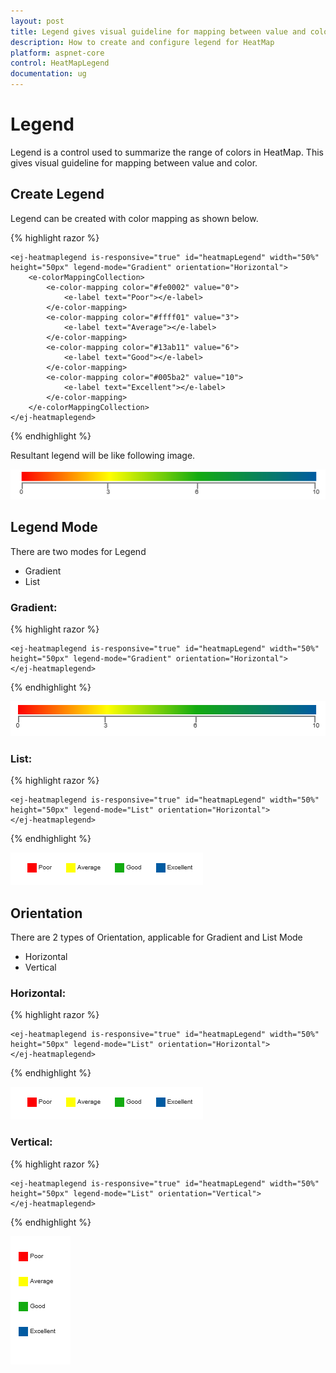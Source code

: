 ```yaml
---
layout: post
title: Legend gives visual guideline for mapping between value and color.
description: How to create and configure legend for HeatMap
platform: aspnet-core
control: HeatMapLegend
documentation: ug
---
```


# Legend

Legend is a control used to summarize the range of colors in HeatMap. This gives visual guideline for mapping between value and color.

## Create Legend

Legend can be created with color mapping as shown below.

{% highlight razor %}

    <ej-heatmaplegend is-responsive="true" id="heatmapLegend" width="50%" height="50px" legend-mode="Gradient" orientation="Horizontal">
        <e-colorMappingCollection>
            <e-color-mapping color="#fe0002" value="0">
                <e-label text="Poor"></e-label>
            </e-color-mapping>
            <e-color-mapping color="#ffff01" value="3">
                <e-label text="Average"></e-label>
            </e-color-mapping>
            <e-color-mapping color="#13ab11" value="6">
                <e-label text="Good"></e-label>
            </e-color-mapping>
            <e-color-mapping color="#005ba2" value="10">
                <e-label text="Excellent"></e-label>
            </e-color-mapping>
        </e-colorMappingCollection>
    </ej-heatmaplegend>

{% endhighlight %}

Resultant legend will be like following image.

![](Legend_images/Legend_img1.png)
 
## Legend Mode

There are two modes for Legend
* Gradient
* List

### Gradient:

{% highlight razor %}

    <ej-heatmaplegend is-responsive="true" id="heatmapLegend" width="50%" height="50px" legend-mode="Gradient" orientation="Horizontal">             
    </ej-heatmaplegend>
        
{% endhighlight %}

![](Legend_images/Legend_img2.png)

### List:

{% highlight razor %}

    <ej-heatmaplegend is-responsive="true" id="heatmapLegend" width="50%" height="50px" legend-mode="List" orientation="Horizontal">
    </ej-heatmaplegend>
        
{% endhighlight %}

![](Legend_images/Legend_img3.png)

## Orientation

There are 2 types of Orientation, applicable for Gradient and List Mode 
* Horizontal
* Vertical

### Horizontal:

{% highlight razor %}

    <ej-heatmaplegend is-responsive="true" id="heatmapLegend" width="50%" height="50px" legend-mode="List" orientation="Horizontal">
    </ej-heatmaplegend>
        
{% endhighlight %}

![](Legend_images/Legend_img3.png)

### Vertical:

{% highlight razor %}

    <ej-heatmaplegend is-responsive="true" id="heatmapLegend" width="50%" height="50px" legend-mode="List" orientation="Vertical">
    </ej-heatmaplegend>
        
{% endhighlight %}

![](Legend_images/Legend_img4.png)